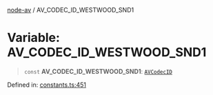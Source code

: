 [node-av](../globals.md) / AV\_CODEC\_ID\_WESTWOOD\_SND1

# Variable: AV\_CODEC\_ID\_WESTWOOD\_SND1

> `const` **AV\_CODEC\_ID\_WESTWOOD\_SND1**: [`AVCodecID`](../type-aliases/AVCodecID.md)

Defined in: [constants.ts:451](https://github.com/seydx/av/blob/f8631fc881b394300b1479f511d55cf1c370a87f/src/constants/constants.ts#L451)
